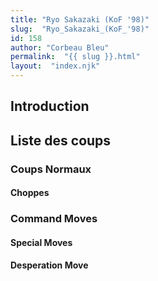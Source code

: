 ```yaml
---
title: "Ryo Sakazaki (KoF '98)"
slug:  "Ryo_Sakazaki_(KoF_'98)"
id: 158
author: "Corbeau Bleu"
permalink:  "{{ slug }}.html"
layout:  "index.njk"
---
```


## Introduction

## Liste des coups

### Coups Normaux

#### Choppes

### Command Moves

#### Special Moves

#### Desperation Move
